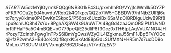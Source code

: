 $START$iW5dzMYjlGym1kFQQg6NB3G1kE43U/pxvhhhRO/VY/jfcIWm1k5OYZPoFK9PC0u2gEd4huvduVRqb2k4Q1kpc/QQ2b7lW5+GBBDW97nfNjbZUlRjI6utd7qryy8kIme0P4DwKnESkpcS/P56psk6UcziBxl6SaMzOlQRDIguUdwB9Rf8Lpu9cmUQ8h47sYx+8PghAXjSW4k9UruWTAI48gGd4zaJQmOR5IPUfUvNDbrRiPHaP5a5O4mBQE+bG779peQiE25dliP8f3Gcz0xTH6tpLAqVyUA1NO4JHrPozyFZclnbhFgwg1nTPxS6iBmYgQwzWZy0iL4IZgkmsJ55mF1JBp5FvYOQxqjHfzP2vmA2HB40oK4QIfBqrxK5/kAtd88pGdLSUfMXN+HR5m7s7ucDD9oMbLnxl71SDUMkUP/VxmgB7B62D54pzVt7vd2g$END$